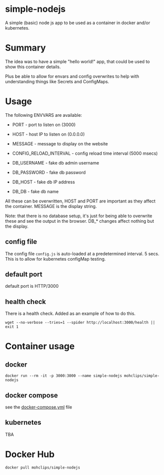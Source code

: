 # simple-nodejs

A simple (basic) node js app to be used as a container in docker and/or kubernetes.

# Summary

The idea was to have a simple "hello world!" app, that could be used to show this container details. 

Plus be able to allow for envars and config overwrites to help with understanding things like Secrets and ConfigMaps.

# Usage

The following ENVVARS are available:

- PORT - port to listen on (3000)
- HOST - host IP to listen on (0.0.0.0)

- MESSAGE - message to display on the website

- CONFIG_RELOAD_INTERVAL - config reload time interval (5000 msecs) 

- DB_USERNAME - fake db admin username
- DB_PASSWORD - fake db password
- DB_HOST - fake db IP address
- DB_DB - fake db name

All these can be overwritten, HOST and PORT are important as they affect the container.  MESSAGE is the display string.

Note: that there is no database setup, it's just for being able to overwrite these and see the output in the browser.  DB_* changes affect nothing but the display.

## config file

The config file `config.js` is auto-loaded at a predetermined interval. 5 secs.  This is to allow for kubernetes configMap testing.

## default port

default port is HTTP/3000

## health check

There is a health check.  Added as an example of how to do this.

`wget --no-verbose --tries=1 --spider http://localhost:3000/health || exit 1`

# Container usage

## docker

`docker run --rm -it -p 3000:3000 --name simple-nodejs mohclips/simple-nodejs`

## docker compose

see the [docker-compose.yml](docker-compose.yml) file

## kubernetes

TBA

# Docker Hub

`docker pull mohclips/simple-nodejs`
